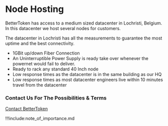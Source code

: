 # Node Hosting

BetterToken has access to a medium sized datacenter in Lochristi, Belgium.
In this datacenter we host several nodes for customers.

The datacenter in Lochristi has all the measurements to guarantee the most uptime and the best connectivity.

- 1GBit up/down Fiber Connection
- An Uninterruptible Power Supply is ready take over whenever the powernet would fail to deliver.
- Ready to rack any standard 40 Inch node
- Low response times as the datacenter is in the same building as our HQ
- Low response times as most datacenter engineers live within 10 minutes travel from the datacenter


### Contact Us For The Possibilities & Terms

[Contact BetterToken](mailto:info@bettertoken.com)

!!!include:note_of_importance.md